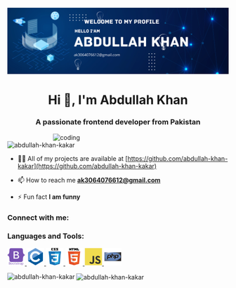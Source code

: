 ![logo](https://github.com/abdullah-khan-kakar/abdullah-khan-kakar/blob/main/Banner.png)
<h1 align="center">Hi 👋, I'm Abdullah Khan</h1>

<h3 align="center">A passionate frontend developer from Pakistan</h3>

<img align="right" alt="coding" src="https://miro.medium.com/max/1400/1*LEH5tUEQReWe8Iu-UEV3Pg.gif" width="400">
<p align="left"> <img src="https://komarev.com/ghpvc/?username=abdullah-khan-kakar&label=Profile%20views&color=0e75b6&style=flat" alt="abdullah-khan-kakar" /> </p>

- 👨‍💻 All of my projects are available at [https://github.com/abdullah-khan-kakar](https://github.com/abdullah-khan-kakar)

- 📫 How to reach me **ak3064076612@gmail.com**

- ⚡ Fun fact **I am funny**

<h3 align="left">Connect with me:</h3>
<p align="left">
</p>

<h3 align="left">Languages and Tools:</h3>
<p align="left"> <a href="https://getbootstrap.com" target="_blank" rel="noreferrer"> <img src="https://raw.githubusercontent.com/devicons/devicon/master/icons/bootstrap/bootstrap-plain-wordmark.svg" alt="bootstrap" width="40" height="40"/> </a> <a href="https://www.cprogramming.com/" target="_blank" rel="noreferrer"> <img src="https://raw.githubusercontent.com/devicons/devicon/master/icons/c/c-original.svg" alt="c" width="40" height="40"/> </a> <a href="https://www.w3schools.com/css/" target="_blank" rel="noreferrer"> <img src="https://raw.githubusercontent.com/devicons/devicon/master/icons/css3/css3-original-wordmark.svg" alt="css3" width="40" height="40"/> </a> <a href="https://www.w3.org/html/" target="_blank" rel="noreferrer"> <img src="https://raw.githubusercontent.com/devicons/devicon/master/icons/html5/html5-original-wordmark.svg" alt="html5" width="40" height="40"/> </a> <a href="https://developer.mozilla.org/en-US/docs/Web/JavaScript" target="_blank" rel="noreferrer"> <img src="https://raw.githubusercontent.com/devicons/devicon/master/icons/javascript/javascript-original.svg" alt="javascript" width="40" height="40"/> </a> <a href="https://www.php.net" target="_blank" rel="noreferrer"> <img src="https://raw.githubusercontent.com/devicons/devicon/master/icons/php/php-original.svg" alt="php" width="40" height="40"/> </a> </p>

<p><img align="left" src="https://github-readme-stats.vercel.app/api/top-langs?username=abdullah-khan-kakar&show_icons=true&locale=en&layout=compact" alt="abdullah-khan-kakar" /></p>

<p>&nbsp;<img align="center" src="https://github-readme-stats.vercel.app/api?username=abdullah-khan-kakar&show_icons=true&locale=en" alt="abdullah-khan-kakar" /></p>

